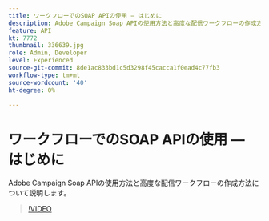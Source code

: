 ```yaml
---
title: ワークフローでのSOAP APIの使用 — はじめに
description: Adobe Campaign Soap APIの使用方法と高度な配信ワークフローの作成方法について説明します。
feature: API
kt: 7772
thumbnail: 336639.jpg
role: Admin, Developer
level: Experienced
source-git-commit: 8de1ac833bd1c5d3298f45cacca1f0ead4c77fb3
workflow-type: tm+mt
source-wordcount: '40'
ht-degree: 0%

---
```



# ワークフローでのSOAP APIの使用 — はじめに

Adobe Campaign Soap APIの使用方法と高度な配信ワークフローの作成方法について説明します。

>[!VIDEO](https://video.tv.adobe.com/v/336639?quality=12)
